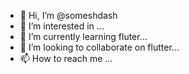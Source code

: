 - 👋 Hi, I’m @someshdash
- 👀 I’m interested in ...
- 🌱 I’m currently learning fluter...
- 💞️ I’m looking to collaborate on flutter...
- 📫 How to reach me ...

<!---
someshdash/someshdash is a ✨ special ✨ repository because its `README.md` (this file) appears on your GitHub profile.
You can click the Preview link to take a look at your changes.
--->
